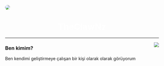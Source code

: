 <img align="center" src="https://cdn.discordapp.com/avatars/440575579335557121/04475b777c5b58bf6e4fc7886020d679.png?size=1024" style="border-radius: 50%;">
<h1 align="center" style="color:#fff">TheClawNz</h1>
<hr> 
<img align="right" src="https://github-readme-stats.vercel.app/api?username=TheClawNz&theme=tokyonight&show_icons=true" />
<h3 align="left">
Ben kimim?
</h3>
<p>Ben kendimi geliştirmeye çalışan bir kişi olarak olarak görüyorum</p>
